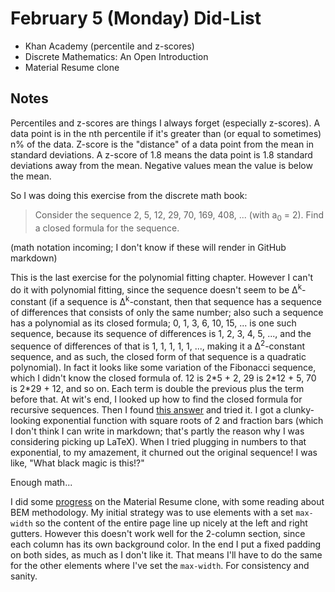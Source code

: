 # February 5 (Monday) Did-List

* Khan Academy (percentile and z-scores)
* Discrete Mathematics: An Open Introduction
* Material Resume clone

## Notes

Percentiles and z-scores are things I always forget (especially z-scores). A
data point is in the nth percentile if it's greater than (or equal to sometimes)
n% of the data. Z-score is the "distance" of a data point from the mean in
standard deviations. A z-score of 1.8 means the data point is 1.8 standard
deviations away from the mean. Negative values mean the value is below the mean.

So I was doing this exercise from the discrete math book:

> Consider the sequence 2, 5, 12, 29, 70, 169, 408, ... (with a<sub>0</sub> =
> 2). Find a closed formula for the sequence.

(math notation incoming; I don't know if these will render in GitHub markdown)

This is the last exercise for the polynomial fitting chapter. However I can't do
it with polynomial fitting, since the sequence doesn't seem to be
&Delta;<sup>k</sup>-constant (if a sequence is &Delta;<sup>k</sup>-constant,
then that sequence has a sequence of differences that consists of only the same
number; also such a sequence has a polynomial as its closed formula; 0, 1, 3, 6,
10, 15, ... is one such sequence, because its sequence of differences is 1, 2,
3, 4, 5, ..., and the sequence of differences of that is 1, 1, 1, 1, 1, ...,
making it a &Delta;<sup>2</sup>-constant sequence, and as such, the closed form
of that sequence is a quadratic polynomial). In fact it looks like some
variation of the Fibonacci sequence, which I didn't know the closed formula of.
12 is 2\*5 + 2, 29 is 2\*12 + 5, 70 is 2\*29 + 12, and so on. Each term is
double the previous plus the term before that. At wit's end, I looked up how to
find the closed formula for recursive sequences. Then I found
[this answer](https://math.stackexchange.com/a/1426247) and tried it. I got a
clunky-looking exponential function with square roots of 2 and fraction bars
(which I don't think I can write in markdown; that's partly the reason why I was
considering picking up LaTeX). When I tried plugging in numbers to that
exponential, to my amazement, it churned out the original sequence! I was like,
"What black magic is this!?"

Enough math...

I did some
[progress](https://github.com/kevcomedia/material-resume-clone/tree/884ed3dff46ead35d7f3bfa6c18ee3d2296aadd3/src)
on the Material Resume clone, with some reading about BEM methodology. My
initial strategy was to use elements with a set `max-width` so the content of
the entire page line up nicely at the left and right gutters. However this
doesn't work well for the 2-column section, since each column has its own
background color. In the end I put a fixed padding on both sides, as much as I
don't like it. That means I'll have to do the same for the other elements where
I've set the `max-width`. For consistency and sanity.
